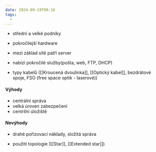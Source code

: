 ```yaml
---
date: 2024-09-19T09:18
tags:
  - 
---
```

- střední a velké podniky
- pokročilejší hardware
- mezi základ sítě patří server
- nabízí pokročilé služby(pošta, web, FTP, DHCP)

- typy kabelů ([[Kroucená dvoulinka]], [[Optický kabel]], bezdrátové spoje, FSO (free space optik - laserové))
#### Výhody
- centrální správa
- velká úroven zabezpečení
- centrílní úložiště
#### Nevýhody
- drahé pořizovací náklady, složitá správa

- použití topologie ([[Star]], [[Extended star]])